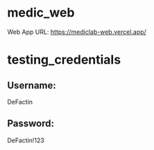 # medic_web

Web App URL: https://mediclab-web.vercel.app/

# testing_credentials

## Username: 
DeFactin

## Password: 
DeFactin!123
